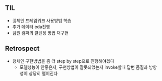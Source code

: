 ## TIL
- 랭체인 프레임워크 사용방법 학습
- 추가 데이터 eda진행
- 팀원 캠퍼의 클렌징 방법 재구현
## Retrospect
- 랭체인 구현방법을 좀 더 step by step으로 진행해야겠다
  - 모델성능이 안좋은지, 구현방법이 잘못되었는지 invoke할때 답변 품질과 방향성이 상당히 떨어진다